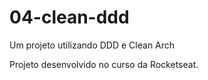 # 04-clean-ddd

Um projeto utilizando DDD e Clean Arch

Projeto desenvolvido no curso da Rocketseat.

